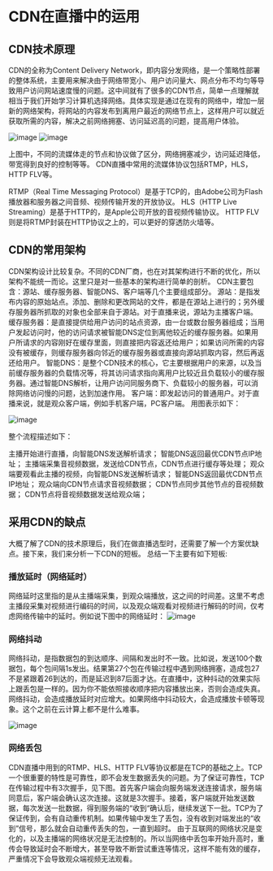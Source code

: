# CDN在直播中的运用

## CDN技术原理

CDN的全称为Content Delivery Network，即内容分发网络，是一个策略性部署的整体系统，主要用来解决由于网络带宽小、用户访问量大、网点分布不均匀等导致用户访问网站速度慢的问题。这中间就有了很多的CDN节点，简单一点理解就相当于我们开始学习计算机选择网络。具体实现是通过在现有的网络中，增加一层新的网络架构，将网站的内容发布到离用户最近的网络节点上，这样用户可以就近获取所需的内容，解决之前网络拥塞、访问延迟高的问题，提高用户体验。

![image](https://user-images.githubusercontent.com/87458342/127275150-8c70d67e-e560-4492-8dc5-8a3b24700813.png)
![image](https://user-images.githubusercontent.com/87458342/127275161-31b6156e-30f5-41a0-a673-408794069f42.png)

上图中，不同的流媒体走的节点和协议做了区分，网络拥塞减少，访问延迟降低，带宽得到良好的控制等等。 CDN直播中常用的流媒体协议包括RTMP，HLS，HTTP FLV等。

RTMP（Real Time Messaging Protocol）是基于TCP的，由Adobe公司为Flash播放器和服务器之间音频、视频传输开发的开放协议。 HLS（HTTP Live Streaming）是基于HTTP的，是Apple公司开放的音视频传输协议。 HTTP FLV则是将RTMP封装在HTTP协议之上的，可以更好的穿透防火墙等。

## CDN的常用架构

CDN架构设计比较复杂。不同的CDN厂商，也在对其架构进行不断的优化，所以架构不能统一而论。这里只是对一些基本的架构进行简单的剖析。
CDN主要包含：源站、缓存服务器、智能DNS、客户端等几个主要组成部分。
源站：是指发布内容的原始站点。添加、删除和更改网站的文件，都是在源站上进行的；另外缓存服务器所抓取的对象也全部来自于源站。对于直播来说，源站为主播客户端。
缓存服务器：是直接提供给用户访问的站点资源，由一台或数台服务器组成；当用户发起访问时，他的访问请求被智能DNS定位到离他较近的缓存服务器。如果用户所请求的内容刚好在缓存里面，则直接把内容返还给用户；如果访问所需的内容没有被缓存，则缓存服务器向邻近的缓存服务器或直接向源站抓取内容，然后再返还给用户。
智能DNS：是整个CDN技术的核心，它主要根据用户的来源，以及当前缓存服务器的负载情况等，将其访问请求指向离用户比较近且负载较小的缓存服务器。通过智能DNS解析，让用户访问同服务商下、负载较小的服务器，可以消除网络访问慢的问题，达到加速作用。
客户端：即发起访问的普通用户。对于直播来说，就是观众客户端，例如手机客户端，PC客户端。
用图表示如下：

![image](https://user-images.githubusercontent.com/87458342/127275216-56f18e32-6d18-4791-b1a9-cb623154bd34.png)

整个流程描述如下：

主播开始进行直播，向智能DNS发送解析请求； 智能DNS返回最优CDN节点IP地址； 主播端采集音视频数据，发送给CDN节点，CDN节点进行缓存等处理； 观众端要观看此主播的视频，向智能DNS发送解析请求； 智能DNS返回最优CDN节点IP地址； 观众端向CDN节点请求音视频数据； CDN节点同步其他节点的音视频数据； CDN节点将音视频数据发送给观众端；

## 采用CDN的缺点
大概了解了CDN的技术原理后，我们在做直播选型时，还需要了解一个方案优缺点。接下来，我们来分析一下CDN的短板。
总结一下主要有如下短板:

### 播放延时（网络延时）

网络延时这里指的是从主播端采集，到观众端播放，这之间的时间差。这里不考虑主播段采集对视频进行编码的时间，以及观众端观看对视频进行解码的时间，仅考虑网络传输中的延时。例如说下图中的网络延时：
![image](https://user-images.githubusercontent.com/87458342/127275331-8aa6c0c9-172e-4a81-b09c-612daaed7d85.png)

### 网络抖动

网络抖动，是指数据包的到达顺序、间隔和发出时不一致。比如说，发送100个数据包，每个包间隔1s发出。结果第27个包在传输过程中遇到网络拥塞，造成包27不是紧跟着26到达的，而是延迟到87后面才达。在直播中，这种抖动的效果实际上跟丢包是一样的。因为你不能依照接收顺序把内容播放出来，否则会造成失真。网络抖动，会造成播放延时对应增大。如果网络中抖动较大，会造成播放卡顿等现象。这个之前在云计算上都不是什么难事。

![image](https://user-images.githubusercontent.com/87458342/127275377-3fa42883-7005-4460-9629-4cb4b98a3368.png)

### 网络丢包
CDN直播中用到的RTMP、HLS、HTTP FLV等协议都是在TCP的基础之上。TCP一个很重要的特性是可靠性，即不会发生数据丢失的问题。为了保证可靠性，TCP在传输过程中有3次握手，见下图。首先客户端会向服务端发送连接请求，服务端同意后，客户端会确认这次连接。这就是3次握手。接着，客户端就开始发送数据，每次发送一批数据，得到服务端的“收到“确认后，继续发送下一批。TCP为了保证传到，会有自动重传机制。如果传输中发生了丢包，没有收到对端发出的“收到”信号，那么就会自动重传丢失的包，一直到超时。
由于互联网的网络状况是变化的，以及主播端的网络状况是无法控制的。所以当网络中丢包率开始升高时，重传会导致延时会不断增大，甚至导致不断尝试重连等情况，这样不能有效的缓存，严重情况下会导致观众端视频无法观看。
